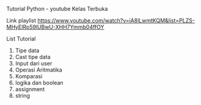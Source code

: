 Tutorial Python - youtube Kelas Terbuka

Link playlist
https://www.youtube.com/watch?v=iA8lLwmtKQM&list=PLZS-MHyEIRo59lUBwU-XHH7Ymmb04ffOY

List Tutorial

1. Tipe data
2. Cast tipe data
3. Input dari user
4. Operasi Aritmatika
5. Komparasi
6. logika dan boolean 
7. assignment
8. string